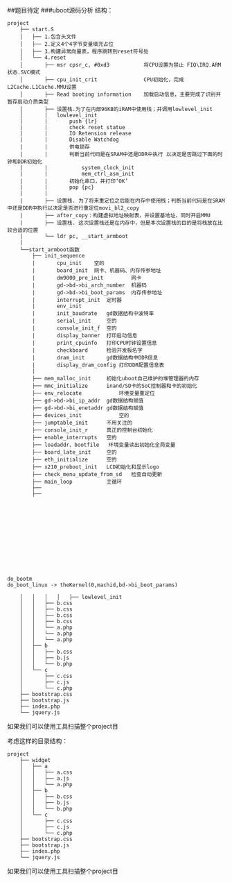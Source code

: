 ##题目待定
###uboot源码分析
结构：

    project
        ├── start.S
        │   ├── 1.包含头文件
        │   ├── 2.定义4个4字节变量填充占位
        │   ├── 3.构建异常向量表，程序跳转到reset符号处
        │   └── 4.reset
        │       ├── msr cpsr_c, #0xd3           将CPU设置为禁止 FIQ\IRQ.ARM状态.SVC模式
        │       ├── cpu_init_crit               CPU初始化，完成L2Cache.L1Cache.MMU设置
        │       ├── Read booting information    加载启动信息，主要完成了识别并暂存启动介质类型
        │       ├── 设置栈.为了在内部96KB的iRAM中使用栈；并调用lowlevel_init
        │       |   lowlevel_init
        |       |       push {lr}
        |       |       check reset statue
        |       |       IO Retension release
        |       |       Disable Watchdog
        |       |       供电锁存
        |       |       判断当前代码是在SRAM中还是DDR中执行 以决定是否跳过下面的时钟和DDR初始化
        |       |           system_clock_init
        |       |           mem_ctrl_asm_init
        |       |       初始化串口，并打印‘OK’
        |       |       pop {pc}
        |       |
        |       ├── 设置栈. 为了将来重定位之后能在内存中使用栈；判断当前代码是在SRAM中还是DDR中执行以决定是否进行重定位movi_bl2_copy
        |       ├── after_copy：构建虚拟地址映射表，并设置基地址，同时开启MMU
        |       ├── 设置栈. 这次设置栈还是在内存中，但是本次设置栈的目的是将栈放在比较合适的位置
        |       └── ldr pc, __start_armboot
        | 
	    └──start_armboot函数
            ├── init_sequence
            |       cpu_init	空的
	        |       board_init	网卡、机器码、内存传参地址
		    |       dm9000_pre_init			网卡
			|       gd->bd->bi_arch_number	机器码
			|       gd->bd->bi_boot_params	内存传参地址
		    |       interrupt_init	定时器
		    |       env_init
		    |       init_baudrate	gd数据结构中波特率
		    |       serial_init		空的
		    |       console_init_f	空的
		    |       display_banner	打印启动信息
		    |       print_cpuinfo	打印CPU时钟设置信息
		    |       checkboard		检验开发板名字
		    |       dram_init		gd数据结构中DDR信息
		    |       display_dram_config	打印DDR配置信息表
            |
            ├── mem_malloc_init		初始化uboot自己维护的堆管理器的内存
		    ├── mmc_initialize		inand/SD卡的SoC控制器和卡的初始化
	        ├── env_relocate			环境变量重定位
            ├── gd->bd->bi_ip_addr	gd数据结构赋值
            ├── gd->bd->bi_enetaddr	gd数据结构赋值
            ├── devices_init			空的
            ├── jumptable_init		不用关注的
            ├── console_init_r		真正的控制台初始化
            ├── enable_interrupts	空的
            ├── loadaddr、bootfile 	环境变量读出初始化全局变量
            ├── board_late_init		空的
            ├── eth_initialize		空的
            ├── x210_preboot_init	LCD初始化和显示logo
            ├── check_menu_update_from_sd	检查自动更新
            ├── main_loop			主循环
            ├── 
            ├── 
	
	
	
	
	
	
	
	
	
	
	
	
	
    do_bootm
    do_boot_linux -> theKernel(0,machid,bd->bi_boot_params)

        │   │   │   │   ├── lowlevel_init
        │   │   ├── b.css
        │   │   ├── b.css
        │   │   ├── b.css
        │   │   ├── b.css
        │   │   └── a.php
        │   │   └── a.php
        │   │   └── a.php
        │   ├── b
        │   │   ├── b.css
        │   │   ├── b.js
        │   │   └── b.php
        │   └── c
        │       ├── c.css
        │       ├── c.js
        │       └── c.php
        ├── bootstrap.css
        ├── bootstrap.js
        ├── index.php
        └── jquery.js

如果我们可以使用工具扫描整个project目

考虑这样的目录结构：

    project
        ├── widget
        │   ├── a
        │   │   ├── a.css
        │   │   ├── a.js
        │   │   └── a.php
        │   ├── b
        │   │   ├── b.css
        │   │   ├── b.js
        │   │   └── b.php
        │   └── c
        │       ├── c.css
        │       ├── c.js
        │       └── c.php
        ├── bootstrap.css
        ├── bootstrap.js
        ├── index.php
        └── jquery.js

如果我们可以使用工具扫描整个project目
